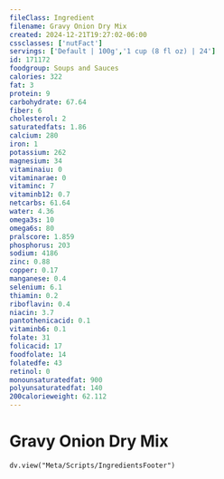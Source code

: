 ```yaml
---
fileClass: Ingredient
filename: Gravy Onion Dry Mix
created: 2024-12-21T19:27:02-06:00
cssclasses: ['nutFact']
servings: ['Default | 100g','1 cup (8 fl oz) | 24']
id: 171172
foodgroup: Soups and Sauces
calories: 322
fat: 3
protein: 9
carbohydrate: 67.64
fiber: 6
cholesterol: 2
saturatedfats: 1.86
calcium: 280
iron: 1
potassium: 262
magnesium: 34
vitaminaiu: 0
vitaminarae: 0
vitaminc: 7
vitaminb12: 0.7
netcarbs: 61.64
water: 4.36
omega3s: 10
omega6s: 80
pralscore: 1.859
phosphorus: 203
sodium: 4186
zinc: 0.88
copper: 0.17
manganese: 0.4
selenium: 6.1
thiamin: 0.2
riboflavin: 0.4
niacin: 3.7
pantothenicacid: 0.1
vitaminb6: 0.1
folate: 31
folicacid: 17
foodfolate: 14
folatedfe: 43
retinol: 0
monounsaturatedfat: 900
polyunsaturatedfat: 140
200calorieweight: 62.112
---
```


# Gravy Onion Dry Mix

```dataviewjs
dv.view("Meta/Scripts/IngredientsFooter")
```